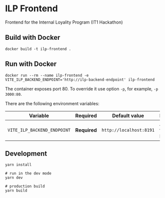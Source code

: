 # ILP Frontend

Frontend for the Internal Loyality Program (IT1 Hackathon)

## Build with Docker

```
docker build -t ilp-frontend .
```

## Run with Docker

```
docker run --rm --name ilp-frontend -e VITE_ILP_BACKEND_ENDPOINT='http://ilp-backend-endpoint' ilp-frontend
```

The container exposes port 80. To override it use option `-p`, for example, `-p 3000:80`.

There are the following environment variables:

| Variable                    | Required     | Default value           | Description               |
| --------------------------- | ------------ | ----------------------- | ------------------------- |
| `VITE_ILP_BACKEND_ENDPOINT` | **Required** | `http://localhost:8191` | An url to the ILP backend |

## Development

```
yarn install

# run in the dev mode
yarn dev

# production build
yarn build
```
